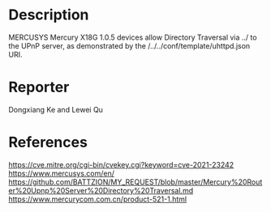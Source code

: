 # Description

MERCUSYS Mercury X18G 1.0.5 devices allow Directory Traversal via ../ to the UPnP server, as demonstrated by the /../../conf/template/uhttpd.json URI.

# Reporter

Dongxiang Ke and Lewei Qu

# References

https://cve.mitre.org/cgi-bin/cvekey.cgi?keyword=cve-2021-23242
https://www.mercusys.com/en/
https://github.com/BATTZION/MY_REQUEST/blob/master/Mercury%20Router%20Upnp%20Server%20Directory%20Traversal.md
https://www.mercurycom.com.cn/product-521-1.html

